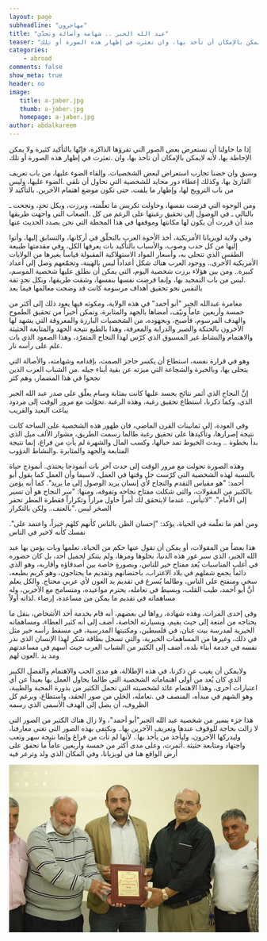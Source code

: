 ```yaml
---
layout: page
subheadline: "مهاجرون"
title: "عبد الله الجبر .. شهامة وأصالة وتحدّي"
teaser: "إذا ما حاولنا أن نستعرض بعض الصور التي تقرؤها الذاكرة، فإنّها بالتأكيد كثيرة ولا يمكن الإحاطة بها، لأنه لايمكن بالإمكان أن تأخذ بها، وان تعثرت في إظهار هذه الصورة أو تلك"
categories:
    - abroad
comments: false
show_meta: true
header: no
image:
   title: a-jaber.jpg
   thumb: a-jaber.jpg
   homepage: a-jaber.jpg
author: abdalkareem
---
```

إذا ما حاولنا أن نستعرض بعض الصور التي تقرؤها الذاكرة، فإنّها بالتأكيد كثيرة ولا يمكن الإحاطة بها، لأنه لايمكن بالإمكان أن تأخذ بها، وان .تعثرت في إظهار هذه الصورة أو تلك

وسبق وان خضنا تجارب استعراض لبعض الشخصيات، وإلقاء الضوء عليها، من باب تعريف القارئ بها، وكذلك إعطاء دور محايد للشخصية التي نحاول أن نلقي .الضوء عليها، وليس  من باب الترويج لها، وإظهار ما يلفت، حتى تكون موضع اهتمام الآخرين. بالتأكيد لا

ومن الوجوه التي فرضت نفسها، وحاولت تكريس ما تعلّمته، وبرزت، وبكل تحدٍ، ونجحت ـ بالتالي ـ في الوصول إلى تحقيق رغبتها على الرغم من كل .الصعاب التي واجهت طريقها منذ أن قررت أن يكون لها مكانتها وموقفها في هذا المحطة التي نحن بصدد الحديث عنها

وفي ولاية لويزيانا الأمريكية، أخذ الأخوة العرب بالتحلّق في أركانها، والتسابق إليها، وأتوا إليها من كل حدب وصوب، والأسباب بالتأكيد بات يعرفها الكل، وفي مقدمتها طبيعة الطقس الذي تتحلى به، وأسعار المواد الاستهلاكية المقبولة قياساً بغيرها من الولايات الأمريكية الأخرى.. ووجود العرب هناك شكل أعداداً ليس بالهينة، وتجمّعهم وصل إلى أعداد كبيرة.. ومن بين هؤلاء برزت شخصية اليوم، التي يمكن أن نطلق عليها شخصية الموسم، .ليس من باب التمجيد بها، وإنما فرضت نفسها بنفسها، وشقت طريقها، وبكل تحدٍ ثقة بالنفس نحو تحقيق أهداف مرسومة كانت قد وضحت معالمها فيما بعد

مغامرة عبدالله الجبر "أبو أحمد" في هذه الولاية، ومكوثه فيها يعود ذلك إلى أكثر من خمسة وأربعين عاماً ونيّف، أمضاها بالجهد والمثابرة، وتمكن أخيراً من تحقيق الطموح والهدف المرسوم، فأصبح، وبجهوده، من الشخصيات البارزة والمعروفة التي يشهد لها الآخرون بالحنكة والصبر والدراية والمعرفة، وهذا بالطبع نتيجة الجهد والمتابعة الحثيثة والاهتمام والنشاط غير المسبوق الذي كرّس لهذا النجاح المتفرّد، وهذا الصعود الذي بات .علم على رأسه نار

وهو في قرارة نفسه، استطاع أن يكسر حاجز الصمت، بإقدامه وشهامته، والأصالة التي يتحلى بها، وبالخبرة والشجاعة التي ميزته عن بقية أبناء جيله .من الشباب العرب الذين نجحوا في هذا المضمار، وهم كثر

إنَّ النجاح الذي أثمر نتائج يحسد عليها كانت بمثابة وسام يعلّق على صدر عبد الله الجبر الذي، وكما ذكرنا، استطاع تحقيق رغبة، وهذه الرغبة .تحوّلت مع مرور الوقت إلى مردود يباغت البعيد والقريب

وفي العودة، إلى ثمانينات القرن الماضي، فان ظهور هذه الشخصية على الساحة كانت نتيجة إصرارها، وتأكيدها على تحقيق رغبة طالما رسمت الطريق، مشوار الألف ميل الذي بدأ بخطوة .. وبدت الخيوط تمد حبالها، وكسب المال والشهرة لم يأتِ من فراغ، إنما نتيجة المتابعة والجهد والمثابرة .والنشاط الدؤوب

وهذه الصورة تحولت مع مرور الوقت إلى حدث آخر بات أنموذجا يحتذى. أنموذج حياة بالنسبة لهذه الشخصية التي كرّست جل وقتها في العمل، لاسيما وأن العمل كما يقول أبو أحمد: "هو مقياس التقدم والنجاح لأي إنسان يريد الوصول إلى ما يريد". كما أنه يؤمن بالكثير من المقولات، والتي شكلت مفتاح نجاحه وتفوقه، ومنها: "سر النجاح هو أن تسير إلى الأمام". "لاتيأس.. عندما لايتحقق لك أمراً حاول مراراً وتكراراً  فقطرة المطر تحفر الصخر ليس ."بالعنف.. ولكن بالتكرار

."ومن أهم ما تعلّمه في الحياة، يؤكد: "إحسان الظن بالناس كأنهم كلهم خيراً، واعتمد على نفسك كأنه لاخير في الناس

هذا بعضاً من المقولات، أو يمكن أن نقول عنها حكم من الحياة، تعلمها وبات يؤمن بها عبد الله الجبر، الذي سبر غور هذه الدنيا، بحلوها ومرها، ولم يتنكر لجميل أحد، بل كان حضوره في أغلب المناسبات يُعد مفتاح خير للناس، وبصورةٍ خاصة بين أصدقاؤه وأقاربه، وهو الذي دائماً يجمع شملهم في بلاد الاغتراب، باحتضانهم وتقديم ما يحتاجون، وهو كريم بطبعه، سخي ومنفتح على الناس، وطالما يُسرع في تقديم يد العون لأي عربي محتاج.
والكل يعلم أنَّ أبو أحمد، طيب القلب، وبسيط في تعامله، يحترم مواعيده، ومتسامح مع الآخرين، وله مساهماته في تقديم ما يمكن من مساعدة، إرضاء .لذاته أولاً

وفي إحدى المرات، وهذه شهادة، رواها لي بعضهم، أنه قام بخدمة أحد الأشخاص، بنقل ما يحتاجه من أمتعة إلى حيث يقيم، وبسيارته الخاصة، أضف إلى أنه كثير العطاء، ومساهماته الخيرية لمدرسة بيت عنان، في فلسطين، ومكتبتها المدرسية، في مسقط رأسه خير مثل في ذلك، وغيرها من المساهمات الخيرية، والتي تسجل بطاقة شكر لهذا الإنسان الذي نذر نفسه في خدمة أبناء بلده، أضف إلى الكثير من الشباب العرب حيث أسهم في مساعدتهم ومد يد .العون لهم

ولايمكن أن يغيب عن ذكرنا، في هذه الإطلالة، هو مدى الحب والاهتمام والفضل الكبير الذي كان يُعد من أولى اهتماماته الشخصية التي طالما يحاول العمل بها بعيداً عن أي اعتبارات أخرى، وهذا الاهتمام عائد لشخصيته التي تحمل الكثير من بذورة المحبة والطيبة، وهو الشهم في مبدأه، المنصف في .تعامله، الخلي من صور الحقد، واستطاع، وبرغم كل الظروف، أن يصل إلى الهدف الأسمى الذي رسمه

هذا جزء يسير من شخصية عبد الله الجبر"أبو أحمد"، ولا زال هناك الكثير من الصور التي لا زالت بحاجة للوقوف عندها وتعريف الآخرين بها.. ونكتفي بهذه الصور التي تغني معارفنا، وليدركها الآخرون، وليأخذ من يأخذ بها.. لأنها لم تأت من فراغ وإنما نتيجة سهر وتعب واجتهاد ومتابعة حثيثة .أثمرت، وعلى مدى أكثر  من خمسة وأربعين عاماً ما تحقق على أرض الواقع هنا في لويزيانا، وفي المكان الذي ولد وترعر فيه

![Abdalla Jaber](/images/a-jaber-2.jpg)
